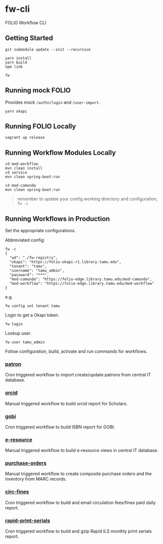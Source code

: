# fw-cli

FOLIO Workflow CLI

## Getting Started
```
git submodule update --init --recursive

yarn install
yarn build
npm link

fw
```

## Running mock FOLIO

Provides mock `/authn/login` and `/user-import`.

```
yarn okapi
```

## Running FOLIO Locally

```
vagrant up release
```

## Running Workflow Modules Locally

```
cd mod-workflow
mvn clean install
cd service
mvn clean spring-boot:run

cd mod-camunda
mvn clean spring-boot:run
```

> remember to update your config working directory and configuration, `fw -c`

## Running Workflows in Production

Set the appropriate configurations.

Abbreviated config:

```
fw -c
{
  "wd": "./fw-registry",
  "okapi": "https://folio-okapi-r1.library.tamu.edu",
  "tenant": "tamu",
  "username": "tamu_admin",
  "password": "***",
  "mod-camunda": "https://folio-edge.library.tamu.edu/mod-camunda",
  "mod-workflow": "https://folio-edge.library.tamu.edu/mod-workflow"
}
```

e.g.
```
fw config set tenant tamu
```

Login to get a Okapi token.

```
fw login
```

Lookup user.

```
fw user tamu_admin
```

Follow configuration, build, activate and run commands for workflows.

### [patron](https://github.com/TAMULib/fw-registry/tree/main#patron)

Cron triggered workflow to import create/update patrons from central IT database.

### [orcid](https://github.com/TAMULib/fw-registry/tree/main#orcid)

Manual triggered workflow to build orcid report for Scholars.

### [gobi](https://github.com/TAMULib/fw-registry/tree/main#gobi)

Cron triggered workflow to build ISBN report for GOBI.

### [e-resource](https://github.com/TAMULib/fw-registry/tree/main#e-resource)

Manual triggered workflow to build e-resource views in central IT database.

### [purchase-orders](https://github.com/TAMULib/fw-registry/tree/main#purchase-orders)

Manual triggered workflow to create composite purchase orders and the inventory from MARC records.

### [circ-fines](https://github.com/TAMULib/fw-registry/tree/main#circ-fines)

Cron triggered workflow to build and email circulation fees/fines paid daily report.

### [rapid-print-serials](https://github.com/TAMULib/fw-registry/tree/main#rapid-print-serials)

Cron triggered workflow to build and gzip Rapid ILS monthly print serials report.
